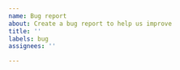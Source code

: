 ```yaml
---
name: Bug report
about: Create a bug report to help us improve
title: ''
labels: bug
assignees: ''

---
```


